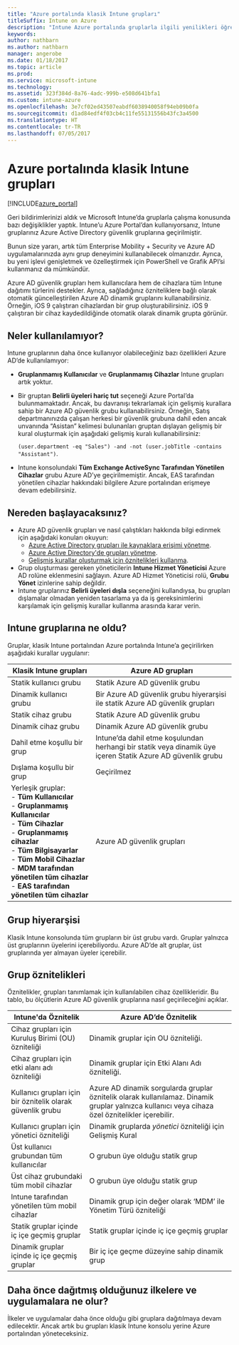```yaml
---
title: "Azure portalında klasik Intune grupları"
titleSuffix: Intune on Azure
description: "Intune Azure portalında gruplarla ilgili yenilikleri öğrenin"
keywords: 
author: nathbarn
ms.author: nathbarn
manager: angerobe
ms.date: 01/18/2017
ms.topic: article
ms.prod: 
ms.service: microsoft-intune
ms.technology: 
ms.assetid: 323f384d-8a76-4adc-999b-e508d641bfa1
ms.custom: intune-azure
ms.openlocfilehash: 3e7cf02ed43507eabdf6038940058f94eb09b0fa
ms.sourcegitcommit: d1ad84edf4f03cb4c11fe55131556b43fc3a4500
ms.translationtype: HT
ms.contentlocale: tr-TR
ms.lasthandoff: 07/05/2017
---
```

# <a name="intune-classic-groups-in-the-azure-portal"></a>Azure portalında klasik Intune grupları

[!INCLUDE[azure_portal](./includes/azure_portal.md)]

Geri bildirimlerinizi aldık ve Microsoft Intune’da gruplarla çalışma konusunda bazı değişiklikler yaptık.
Intune’u Azure Portal’dan kullanıyorsanız, Intune gruplarınız Azure Active Directory güvenlik gruplarına geçirilmiştir.

Bunun size yararı, artık tüm Enterprise Mobility + Security ve Azure AD uygulamalarınızda aynı grup deneyimini kullanabilecek olmanızdır. Ayrıca, bu yeni işlevi genişletmek ve özelleştirmek için PowerShell ve Grafik API’si kullanmanız da mümkündür.

Azure AD güvenlik grupları hem kullanıcılara hem de cihazlara tüm Intune dağıtımı türlerini destekler. Ayrıca, sağladığınız özniteliklere bağlı olarak otomatik güncelleştirilen Azure AD dinamik gruplarını kullanabilirsiniz. Örneğin, iOS 9 çalıştıran cihazlardan bir grup oluşturabilirsiniz. iOS 9 çalıştıran bir cihaz kaydedildiğinde otomatik olarak dinamik grupta görünür.

## <a name="what-is-not-available"></a>Neler kullanılamıyor?

Intune gruplarının daha önce kullanıyor olabileceğiniz bazı özellikleri Azure AD’de kullanılamıyor:

- **Gruplanmamış Kullanıcılar** ve **Gruplanmamış Cihazlar** Intune grupları artık yoktur.
- Bir gruptan **Belirli üyeleri hariç tut** seçeneği Azure Portal’da bulunmamaktadır. Ancak, bu davranışı tekrarlamak için gelişmiş kurallara sahip bir Azure AD güvenlik grubu kullanabilirsiniz. Örneğin, Satış departmanınızda çalışan herkesi bir güvenlik grubuna dahil eden ancak unvanında “Asistan” kelimesi bulunanları gruptan dışlayan gelişmiş bir kural oluşturmak için aşağıdaki gelişmiş kuralı kullanabilirsiniz:

  `(user.department -eq "Sales") -and -not (user.jobTitle -contains "Assistant")`.
- Intune konsolundaki **Tüm Exchange ActiveSync Tarafından Yönetilen Cihazlar** grubu Azure AD’ye geçirilmemiştir. Ancak, EAS tarafından yönetilen cihazlar hakkındaki bilgilere Azure portalından erişmeye devam edebilirsiniz.

## <a name="how-to-get-started"></a>Nereden başlayacaksınız?

- Azure AD güvenlik grupları ve nasıl çalıştıkları hakkında bilgi edinmek için aşağıdaki konuları okuyun:
    -  [Azure Active Directory grupları ile kaynaklara erişimi yönetme](https://azure.microsoft.com/documentation/articles/active-directory-manage-groups/).
    -  [Azure Active Directory'de grupları yönetme](https://azure.microsoft.com/documentation/articles/active-directory-accessmanagement-manage-groups/).
    -  [Gelişmiş kurallar oluşturmak için öznitelikleri kullanma](https://azure.microsoft.com/documentation/articles/active-directory-accessmanagement-groups-with-advanced-rules/).
-  Grup oluşturması gereken yöneticilerin **Intune Hizmet Yöneticisi** Azure AD rolüne eklenmesini sağlayın. Azure AD Hizmet Yöneticisi rolü, **Grubu Yönet** izinlerine sahip değildir.
-  Intune gruplarınız **Belirli üyeleri dışla** seçeneğini kullandıysa, bu grupları dışlamalar olmadan yeniden tasarlama ya da iş gereksinimlerini karşılamak için gelişmiş kurallar kullanma arasında karar verin.


## <a name="what-happened-to-intune-groups"></a>Intune gruplarına ne oldu?
Gruplar, klasik Intune portalından Azure portalında Intune’a geçirilirken aşağıdaki kurallar uygulanır:

| Klasik Intune grupları|Azure AD grupları|
|-----------------------------------------------------------------------|-------------------------------------------------------------|
|Statik kullanıcı grubu|Statik Azure AD güvenlik grubu|
|Dinamik kullanıcı grubu|Bir Azure AD güvenlik grubu hiyerarşisi ile statik Azure AD güvenlik grupları|
|Statik cihaz grubu|Statik Azure AD güvenlik grubu|
|Dinamik cihaz grubu|Dinamik Azure AD güvenlik grubu|
|Dahil etme koşullu bir grup|Intune’da dahil etme koşulundan herhangi bir statik veya dinamik üye içeren Statik Azure AD güvenlik grubu|
|Dışlama koşullu bir grup|Geçirilmez|
|Yerleşik gruplar:<br>- **Tüm Kullanıcılar**<br>- **Gruplanmamış Kullanıcılar**<br>- **Tüm Cihazlar**<br>- **Gruplanmamış cihazlar**<br>- **Tüm Bilgisayarlar**<br>- **Tüm Mobil Cihazlar**<br>- **MDM tarafından yönetilen tüm cihazlar**<br>- **EAS tarafından yönetilen tüm cihazlar**|Azure AD güvenlik grupları|

## <a name="group-hierarchy"></a>Grup hiyerarşisi

Klasik Intune konsolunda tüm grupların bir üst grubu vardı. Gruplar yalnızca üst gruplarının üyelerini içerebiliyordu. Azure AD’de alt gruplar, üst gruplarında yer almayan üyeler içerebilir.

## <a name="group-attributes"></a>Grup öznitelikleri
Öznitelikler, grupları tanımlamak için kullanılabilen cihaz özellikleridir. Bu tablo, bu ölçütlerin Azure AD güvenlik gruplarına nasıl geçirileceğini açıklar.

| Intune'da Öznitelik|Azure AD’de Öznitelik|
|-----------------------------------------------------------------------|-------------------------------------------------------------|
|Cihaz grupları için Kuruluş Birimi (OU) özniteliği|Dinamik gruplar için OU özniteliği.|
|Cihaz grupları için etki alanı adı özniteliği|Dinamik gruplar için Etki Alanı Adı özniteliği.|
|Kullanıcı grupları için bir öznitelik olarak güvenlik grubu|Azure AD dinamik sorgularda gruplar öznitelik olarak kullanılamaz. Dinamik gruplar yalnızca kullanıcı veya cihaza özel öznitelikler içerebilir.|
|Kullanıcı grupları için yönetici özniteliği|Dinamik gruplarda *yönetici* özniteliği için Gelişmiş Kural|
|Üst kullanıcı grubundan tüm kullanıcılar|O grubun üye olduğu statik grup|
|Üst cihaz grubundaki tüm mobil cihazlar|O grubun üye olduğu statik grup|
|Intune tarafından yönetilen tüm mobil cihazlar|Dinamik grup için değer olarak ‘MDM’ ile Yönetim Türü özniteliği|
|Statik gruplar içinde iç içe geçmiş gruplar |Statik gruplar içinde iç içe geçmiş gruplar|
|Dinamik gruplar içinde iç içe geçmiş gruplar|Bir iç içe geçme düzeyine sahip dinamik grup|

## <a name="what-happens-to-policies-and-apps-you-previously-deployed"></a>Daha önce dağıtmış olduğunuz ilkelere ve uygulamalara ne olur?

İlkeler ve uygulamalar daha önce olduğu gibi gruplara dağıtılmaya devam edilecektir. Ancak artık bu grupları klasik Intune konsolu yerine Azure portalından yöneteceksiniz.
